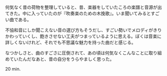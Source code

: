 何気なく昔の荷物を整理していると、昔、楽器をしていたころの楽譜と音源が出てきた。中に入っていたのが『吹奏楽のための木挽歌』。いま聞いてみるとすごい曲である。

不協和音にしか聞こえない音の選び方もそうだし、すごい勢いでメロディがきりかわっていくし、飽きさせない工夫がつまっているように思える。ぼくは音楽に詳しくないけれど、それでも不思議な魅力を持った曲だと感じる。

なつかしさと、曲のすごさに圧倒されて、あの頃は何気なくこんなことに取り組めていたんだなあと、昔の自分をうらやましく思った。

20 min.
